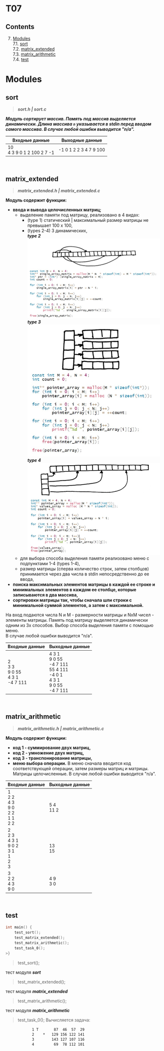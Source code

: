 # T07

## Contents

7. [Modules](#modules) \
 7.1. [sort](#sort) \
 7.2. [matrix_extended](#matrix_extended) \
 7.3. [matrix_arithmetic](#matrix_arithmetic) \
 7.4. [test](#test)

# Modules

## sort

>***sort.h | sort.c***

***Модуль сортирует массив. Память под массив выделяется динамически. Длина массива `n` указывается в stdin перед вводом самого массива. В случае любой ошибки выводится "n/a".***

| Входные данные | Выходные данные |
| ------ | ------ |
| 10<br/>4 3 9 0 1 2 100 2 7 -1 | -1 0 1 2 2 3 4 7 9 100 |

<br/>


## matrix_extended

>***matrix_extended.h | matrix_extended.c***

**Модуль содержит функции:**
- **ввода и вывода целочисленных матриц;**
  - выделение памяти под матрицу, реализовано в 4 видах: 
    - (type 1) статический | максимальный размер матрицы не превышает 100 x 100,
    - (types 2-4) 3 динамических,
      ***<br/>type 2*** 
      <br/>![Alt Array of pointers to array segments within one buffer](./materials/1.jpg)
      ***<br/>type 3***
      <br/>![Alt Array of pointers to arrays](./materials/2.jpg)
      ***<br/>type 4***
      <br/>![Alt Array of pointers to segments of the second array](./materials/3.jpg)
  - для выбора способа выделения памяти реализовано меню с подпунктами 1-4 (types 1-4),
  - размер матрицы (сперва количество строк, затем столбцов) принимается через два числа в stdin непосредственно до ее ввода, 
- **поиска максимальных элементов матрицы в каждой ее строке и минимальных элементов в каждом ее столбце, которые записываются в два массива,**
- **сортировки матрицы так, чтобы сначала шли строки с минимальной суммой элементов, а затем с максимальной.** 

На вход подаются числа N и M - размерности матрицы и NxM чисел - элементы матрицы. Память под матрицу выделяется динамически одним из 3х способов. Выбор способа выделения памяти с помощью меню. 
<br/>В случае любой ошибки выводится "n/a".

| Входные данные | Выходные данные |
| ------ | ------ |
| 2<br/>3 3<br/>9 0 55<br/>4 3 1<br/>-4 7 111 | 4 3 1<br/>9 0 55<br/>-4 7 111<br/>55 4 111<br/>-4 0 1 <br/>4 3 1<br/>9 0 55<br/>-4 7 111 |

<br/>


## matrix_arithmetic

>***matrix_arithmetic.h | matrix_arithmetic.c***

**Модуль содержит функции:** 
- **код 1 - суммирование двух матриц,**
- **код 2 - умножение двух матриц,**
- **код 3 - транспонирование матрицы,**
- **меню выбора операции.**
В меню сначала вводится код соответствующей операции, затем размеры матриц и матрицы. Матрицы целочисленные. В случае любой ошибки выводится "n/a".

| Входные данные | Выходные данные |
| ------ | ------ |
| 1<br/>2 2<br/>4 3<br/>9 0<br/>2 2<br/>1 1<br/>2 2 | 5 4<br/>11 2 |
| 2<br/>2 3<br/>4 3 1<br/>9 0 2<br/>3 1<br/>1<br/>2<br/>3 | 13<br/>15 |
| 3<br/>2 2<br/>4 3<br/>9 0 | 4 9<br/>3 0 |

<br/>


## test

```c
int main() {
    test_sort();
    test_matrix_extended();
    test_matrix_arithmetic();
    test_task_0();
>}
```
        
>test_sort();

тест модуля ***sort***

>test_matrix_extended();

тест модуля ***matrix_extended***

>test_matrix_arithmetic();

тест модуля ***matrix_arithmetic***

>test_task_0();
 Вычисляется задача:
> 
                1 T       87  46  57  29
                2    *   129 156 122 141
                3        143 127 107 116
                4         69  78 112 101


<br/>

